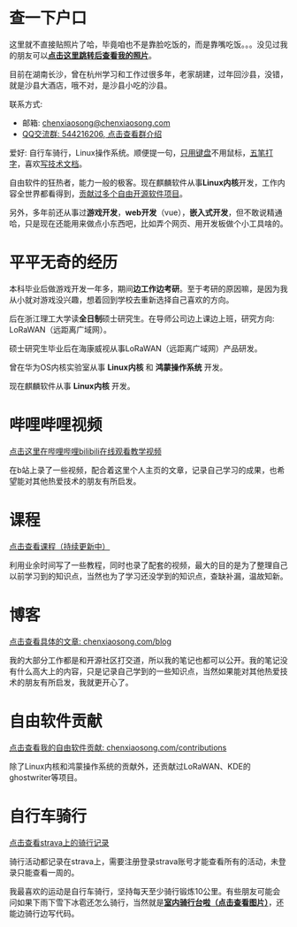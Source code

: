 # 查一下户口

这里就不直接贴照片了哈，毕竟咱也不是靠脸吃饭的，而是靠嘴吃饭。。。没见过我的朋友可以[**点击这里跳转后查看我的照片**](https://gitee.com/chenxiaosonggitee/blog/blob/master/src/blog-web/gitee/陈孝松照片.md)。

目前在湖南长沙，曾在杭州学习和工作过很多年，老家胡建，过年回沙县，没错，就是沙县大酒店，哦不对，是沙县小吃的沙县。

联系方式:

- 邮箱: <chenxiaosong@chenxiaosong.com>
- [QQ交流群: 544216206, 点击查看群介绍](https://chenxiaosong.com/q.html)

爱好: 自行车骑行，Linux操作系统。顺便提一句，[只用键盘](https://chenxiaosong.com/pictures/self-introduction/hhkb.jpg)不用鼠标，[五笔打字](https://chenxiaosong.com/src/wubi/wubi.html)，喜欢[写技术文档](https://chenxiaosong.com/blog)。

自由软件的狂热者，能力一般的极客。现在麒麟软件从事**Linux内核**开发，工作内容全世界都看得到，[贡献过多个自由开源软件项目](https://chenxiaosong.com/contributions.html)。

另外，多年前还从事过**游戏开发**，**web开发**（vue），**嵌入式开发**，但不敢说精通哈，只是现在还能用来做点小东西吧，比如弄个网页、用开发板做个小工具啥的。

# 平平无奇的经历

本科毕业后做游戏开发一年多，期间**边工作边考研**。至于考研的原因嘛，是因为我从小就对游戏没兴趣，想着回到学校去重新选择自己喜欢的方向。

后在浙江理工大学读**全日制**硕士研究生。在导师公司边上课边上班，研究方向: LoRaWAN（远距离广域网）。

硕士研究生毕业后在海康威视从事LoRaWAN（远距离广域网）产品研发。

曾在华为OS内核实验室从事 **Linux内核** 和 **鸿蒙操作系统** 开发。

现在麒麟软件从事 **Linux内核** 开发。

# 哔哩哔哩视频

[点击这里在哔哩哔哩bilibili在线观看教学视频](https://chenxiaosong.com/bili)

在b站上录了一些视频，配合着这里个人主页的文章，记录自己学习的成果，也希望能对其他热爱技术的朋友有所启发。

# 课程

[点击查看课程（持续更新中）](https://chenxiaosong.com/courses.html)

利用业余时间写了一些教程，同时也录了配套的视频，最大的目的是为了整理自己以前学习到的知识点，当然也为了学习还没学到的知识点，查缺补漏，温故知新。

# 博客

[点击查看具体的文章: chenxiaosong.com/blog](https://chenxiaosong.com/blog)

我的大部分工作都是和开源社区打交道，所以我的笔记也都可以公开。我的笔记没有什么高大上的内容，只是记录自己学到的一些知识点，当然如果能对其他热爱技术的朋友有所启发，我就更开心了。

# 自由软件贡献

[点击查看我的自由软件贡献: chenxiaosong.com/contributions](https://chenxiaosong.com/contributions.html)

除了Linux内核和鸿蒙操作系统的贡献外，还贡献过LoRaWAN、KDE的ghostwriter等项目。

# 自行车骑行

[点击查看strava上的骑行记录](https://www.strava.com/athletes/chenxiaosong)

骑行活动都记录在strava上，需要注册登录strava账号才能查看所有的活动，未登录只能查看一周的。

我最喜欢的运动是自行车骑行，坚持每天至少骑行锻炼10公里。有些朋友可能会问如果下雨下雪下冰雹还怎么骑行，当然就是[**室内骑行台啦（点击查看图片）**](https://chenxiaosong.com/pictures/self-introduction/qixingtai.jpg)，还能边骑行边写代码。
